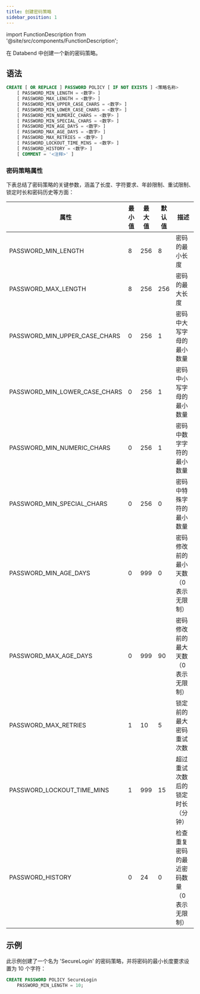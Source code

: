 ```yaml
---
title: 创建密码策略
sidebar_position: 1
---
```

import FunctionDescription from '@site/src/components/FunctionDescription';

<FunctionDescription description="引入或更新版本：v1.2.339"/>

在 Databend 中创建一个新的密码策略。

## 语法

```sql
CREATE [ OR REPLACE ] PASSWORD POLICY [ IF NOT EXISTS ] <策略名称>
    [ PASSWORD_MIN_LENGTH = <数字> ]
    [ PASSWORD_MAX_LENGTH = <数字> ]
    [ PASSWORD_MIN_UPPER_CASE_CHARS = <数字> ]
    [ PASSWORD_MIN_LOWER_CASE_CHARS = <数字> ]
    [ PASSWORD_MIN_NUMERIC_CHARS = <数字> ]
    [ PASSWORD_MIN_SPECIAL_CHARS = <数字> ]
    [ PASSWORD_MIN_AGE_DAYS = <数字> ]
    [ PASSWORD_MAX_AGE_DAYS = <数字> ]
    [ PASSWORD_MAX_RETRIES = <数字> ]
    [ PASSWORD_LOCKOUT_TIME_MINS = <数字> ]
    [ PASSWORD_HISTORY = <数字> ]
    [ COMMENT = '<注释>' ]
```

### 密码策略属性

下表总结了密码策略的关键参数，涵盖了长度、字符要求、年龄限制、重试限制、锁定时长和密码历史等方面：

| 属性                     | 最小值 | 最大值 | 默认值 | 描述                                                                          |
|-------------------------------|-----|-----|---------|--------------------------------------------------------------------------------------|
| PASSWORD_MIN_LENGTH           | 8   | 256 | 8       | 密码的最小长度                                                       |
| PASSWORD_MAX_LENGTH           | 8   | 256 | 256     | 密码的最大长度                                                       |
| PASSWORD_MIN_UPPER_CASE_CHARS | 0   | 256 | 1       | 密码中大写字母的最小数量                               |
| PASSWORD_MIN_LOWER_CASE_CHARS | 0   | 256 | 1       | 密码中小写字母的最小数量                               |
| PASSWORD_MIN_NUMERIC_CHARS    | 0   | 256 | 1       | 密码中数字字符的最小数量                                 |
| PASSWORD_MIN_SPECIAL_CHARS    | 0   | 256 | 0       | 密码中特殊字符的最小数量                                 |
| PASSWORD_MIN_AGE_DAYS         | 0   | 999 | 0       | 密码修改前的最小天数（0 表示无限制）  |
| PASSWORD_MAX_AGE_DAYS         | 0   | 999 | 90      | 密码修改前的最大天数（0 表示无限制） |
| PASSWORD_MAX_RETRIES          | 1   | 10  | 5       | 锁定前的最大密码重试次数                                    |
| PASSWORD_LOCKOUT_TIME_MINS    | 1   | 999 | 15      | 超过重试次数后的锁定时长（分钟）                               |
| PASSWORD_HISTORY              | 0   | 24  | 0       | 检查重复密码的最近密码数量（0 表示无限制）     |

## 示例

此示例创建了一个名为 'SecureLogin' 的密码策略，并将密码的最小长度要求设置为 10 个字符：

```sql
CREATE PASSWORD POLICY SecureLogin
    PASSWORD_MIN_LENGTH = 10;
```